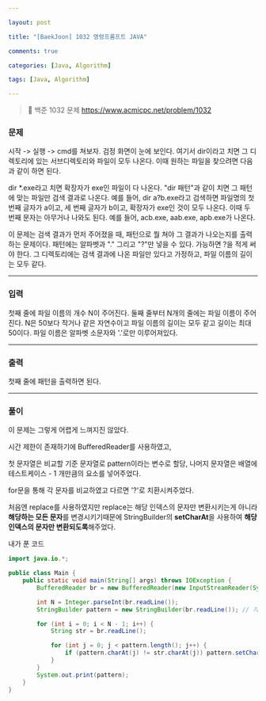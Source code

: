 ```yaml
---

layout: post

title: "[BaekJoon] 1032 명령프롬프트 JAVA"

comments: true

categories: [Java, Algorithm]

tags: [Java, Algorithm]

---
```


> 🔗 백준 1032 문제 https://www.acmicpc.net/problem/1032

### **문제**

시작 -> 실행 -> cmd를 쳐보자. 검정 화면이 눈에 보인다. 여기서 dir이라고 치면 그 디렉토리에 있는 서브디렉토리와 파일이 모두 나온다. 이때 원하는 파일을 찾으려면 다음과 같이 하면 된다.

dir *.exe라고 치면 확장자가 exe인 파일이 다 나온다. "dir 패턴"과 같이 치면 그 패턴에 맞는 파일만 검색 결과로 나온다. 예를 들어, dir a?b.exe라고 검색하면 파일명의 첫 번째 글자가 a이고, 세 번째 글자가 b이고, 확장자가 exe인 것이 모두 나온다. 이때 두 번째 문자는 아무거나 나와도 된다. 예를 들어, acb.exe, aab.exe, apb.exe가 나온다.

이 문제는 검색 결과가 먼저 주어졌을 때, 패턴으로 뭘 쳐야 그 결과가 나오는지를 출력하는 문제이다. 패턴에는 알파벳과 "." 그리고 "?"만 넣을 수 있다. 가능하면 ?을 적게 써야 한다. 그 디렉토리에는 검색 결과에 나온 파일만 있다고 가정하고, 파일 이름의 길이는 모두 같다.

------

### **입력**

첫째 줄에 파일 이름의 개수 N이 주어진다. 둘째 줄부터 N개의 줄에는 파일 이름이 주어진다. N은 50보다 작거나 같은 자연수이고 파일 이름의 길이는 모두 같고 길이는 최대 50이다. 파일 이름은 알파벳 소문자와 '.'로만 이루어져있다.

------

### **출력**

첫째 줄에 패턴을 출력하면 된다.

------

### **풀이**

이 문제는 그렇게 어렵게 느껴지진 않았다.

시간 제한이 존재하기에 BufferedReader를 사용하였고,

첫 문자열은 비교할 기준 문자열로 pattern이라는 변수로 할당, 나머지 문자열은 배열에 테스트케이스 - 1 개만큼의 요소를 넣어주었다.

for문을 통해 각 문자를 비교하였고 다르면 '?'로 치환시켜주었다.

처음엔 replace를 사용하였지만 replace는 해당 인덱스의 문자만 변환시키는게 아니라 **해당하는 모든 문자**를 변경시키기때문에 StringBuilder의 **setCharAt**을 사용하여 **해당 인덱스의 문자만 변환되도록**해주었다.



내가 푼 코드

```java
import java.io.*;

public class Main {
    public static void main(String[] args) throws IOException {
        BufferedReader br = new BufferedReader(new InputStreamReader(System.in));

        int N = Integer.parseInt(br.readLine());
        StringBuilder pattern = new StringBuilder(br.readLine()); // 기준 문자열

        for (int i = 0; i < N - 1; i++) {
            String str = br.readLine();

            for (int j = 0; j < pattern.length(); j++) {
                if (pattern.charAt(j) != str.charAt(j)) pattern.setCharAt(j, '?');
            }
        }
        System.out.print(pattern);
    }
}
```